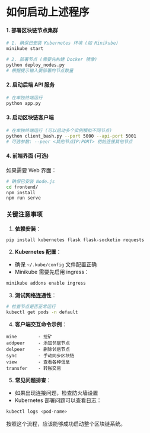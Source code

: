 # 如何启动上述程序

#### 1. 部署区块链节点集群
```bash
# 1. 确保已安装 Kubernetes 环境 (如 Minikube)
minikube start

# 2. 部署节点 (需要先构建 Docker 镜像)
python deploy_nodes.py
# 根据提示输入要部署的节点数量
```

#### 2. 启动后端 API 服务
```bash
# 在单独终端运行
python app.py
```

#### 3. 启动区块链客户端
```bash
# 在单独终端运行 (可以启动多个实例模拟不同节点)
python client_bash.py --port 5000 --api-port 5001
# 可选参数: --peer <其他节点IP:PORT> 初始连接其他节点
```

#### 4. 前端界面 (可选)
如果需要 Web 界面：
```bash
# 确保已安装 Node.js
cd frontend/
npm install
npm run serve
```

### 关键注意事项

1. **依赖安装**：
```bash
pip install kubernetes flask flask-socketio requests
```

2. **Kubernetes 配置**：
- 确保 `~/.kube/config` 文件配置正确
- Minikube 需要先启用 ingress：
```bash
minikube addons enable ingress
```

3. **测试网络连通性**：
```bash
# 检查节点是否正常运行
kubectl get pods -n default
```

4. **客户端交互命令示例**：
```
mine        - 挖矿
addpeer     - 添加邻居节点
delpeer     - 删除邻居节点
sync        - 手动同步区块链
view        - 查看各种信息
transfer    - 转账交易
```

5. **常见问题排查**：
- 如果出现连接问题，检查防火墙设置
- Kubernetes 部署问题可以查看日志：
```bash
kubectl logs <pod-name>
```

按照这个流程，应该能够成功启动整个区块链系统。